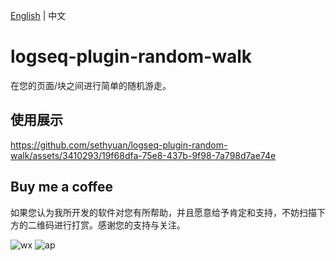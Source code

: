 [English](README.md) | 中文

# logseq-plugin-random-walk

在您的页面/块之间进行简单的随机游走。

## 使用展示

https://github.com/sethyuan/logseq-plugin-random-walk/assets/3410293/19f68dfa-75e8-437b-9f98-7a798d7ae74e

## Buy me a coffee

如果您认为我所开发的软件对您有所帮助，并且愿意给予肯定和支持，不妨扫描下方的二维码进行打赏。感谢您的支持与关注。

![wx](https://user-images.githubusercontent.com/3410293/236807219-cf21180a-e7f8-44a9-abde-86e1e6df999b.jpg) ![ap](https://user-images.githubusercontent.com/3410293/236807256-f79768a7-16e0-4cbf-a9f3-93f230feee30.jpg)
